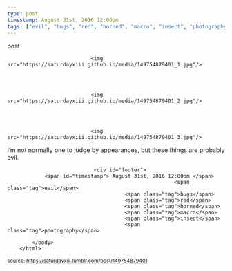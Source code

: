 ```yaml
---
type: post
timestamp: August 31st, 2016 12:00pm
tags: ["evil", "bugs", "red", "horned", "macro", "insect", "photography"]
---
```

post


                               <img src="https://saturdayxiii.github.io/media/149754879401_1.jpg"/>
                           

                                                                                                                           

                               <img src="https://saturdayxiii.github.io/media/149754879401_2.jpg"/>
                           

                                                                                                                           

                               <img src="https://saturdayxiii.github.io/media/149754879401_3.jpg"/>
                           

                                                                                                                      
I’m not normally one to judge by appearances, but these things are probably evil.
 
                                    
                
                
                
                
                                <div id="footer">
                <span id="timestamp"> August 31st, 2016 12:00pm </span>
                                                          <span class="tag">evil</span>
                                          <span class="tag">bugs</span>
                                          <span class="tag">red</span>
                                          <span class="tag">horned</span>
                                          <span class="tag">macro</span>
                                          <span class="tag">insect</span>
                                          <span class="tag">photography</span>
                                                    
            </body>
        </html>

        
<small>source: https://saturdayxiii.tumblr.com/post/149754879401</small>